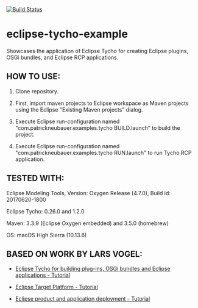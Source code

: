 [![Build Status](https://travis-ci.org/patrickneubauer/eclipse-tycho-example.svg?branch=master)](https://travis-ci.org/patrickneubauer/eclipse-tycho-example)
# eclipse-tycho-example

Showcases the application of Eclipse Tycho for creating Eclipse plugins, OSGi bundles, and Eclipse RCP applications.


HOW TO USE:
-----------

1. Clone repository.

2. First, import maven projects to Eclipse workspace as Maven projects using the Eclipse "Existing Maven projects" dialog.

3. Execute Eclipse run-configuration named "com.patrickneubauer.examples.tycho BUILD.launch" to build the project.

4. Execute Eclipse run-configuration named "com.patrickneubauer.examples.tycho RUN.launch" to run Tycho RCP application.



TESTED WITH:
------------

Eclipse Modeling Tools, Version: Oxygen Release (4.7.0), Build id: 20170620-1800

Eclipse Tycho: 0.26.0 and 1.2.0

Maven: 3.3.9 (Eclipse Oxygen embedded) and 3.5.0 (homebrew)

OS: macOS High Sierra (10.13.6)



BASED ON WORK BY LARS VOGEL:
----------------------------

* [Eclipse Tycho for building plug-ins, OSGi bundles and Eclipse applications - Tutorial](http://www.vogella.com/tutorials/EclipseTycho/article.html)

* [Eclipse Target Platform - Tutorial](http://www.vogella.com/tutorials/EclipseTargetPlatform/article.html)

* [Eclipse product and application deployment - Tutorial](http://www.vogella.com/tutorials/EclipseProductDeployment/article.html)
